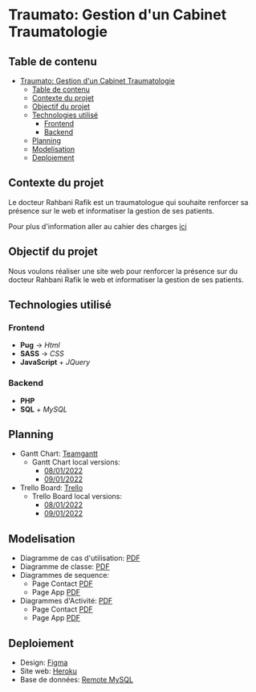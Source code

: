 # Traumato: Gestion d'un Cabinet Traumatologie

## Table de contenu

- [Traumato: Gestion d'un Cabinet Traumatologie](#traumato-gestion-dun-cabinet-traumatologie)
  - [Table de contenu](#table-de-contenu)
  - [Contexte du projet](#contexte-du-projet)
  - [Objectif du projet](#objectif-du-projet)
  - [Technologies utilisé](#technologies-utilisé)
    - [Frontend](#frontend)
    - [Backend](#backend)
  - [Planning](#planning)
  - [Modelisation](#modelisation)
  - [Deploiement](#deploiement)

## Contexte du projet

Le docteur Rahbani Rafik est un traumatologue qui souhaite renforcer sa présence sur le web et informatiser la gestion de ses patients.

Pour plus d'information aller au cahier des charges [ici](Cahier%20des%20charges/cdc.md)

## Objectif du projet

Nous voulons réaliser une site web pour renforcer la présence sur du docteur Rahbani Rafik le web et informatiser la gestion de ses patients.

## Technologies utilisé

### Frontend

- **Pug** &rarr; *Html*
- **SASS** &rarr; *CSS*
- **JavaScript** + *JQuery*

### Backend

- **PHP**
- **SQL** + *MySQL*

## Planning

- Gantt Chart: [Teamgantt](https://prod.teamgantt.com/gantt/schedule/?ids=2927527&public_keys=pHfgvPgVU4G9&zoom=d120&font_size=12&col_width=455&documents=0&comments=0&estimated_hours=1&assigned_resources=1&percent_complete=1&hide_header_tabs=1&menu_view=0&resource_filter=1&name_in_bar=0&name_next_to_bar=0&resource_names=1#)
  - Gantt Chart local versions:
    - [08/01/2022](Planning/Gantt/gantt-8-1.pdf)
    - [09/01/2022](Planning/Gantt/gantt-9-1.pdf)
- Trello Board: [Trello](https://trello.com/b/2wAe2cHY/traumato-gestion-cabinet-traomatologie)
  - Trello Board local versions:
    - [08/01/2022](Planning/Trello/trello-8-1.pdf)
    - [09/01/2022](Planning/Trello/trello-9-1.pdf)

## Modelisation

- Diagramme de cas d'utilisation: [PDF](Modelisation/Traumato%20-%20Diagramme%20de%20cas%20d'utilisation.pdf)
- Diagramme de classe: [PDF](Modelisation/Traumato%20-%20Diagramme%20de%20Classes.pdf)
- Diagrammes de sequence:
  - Page Contact [PDF](Modelisation/Traumato%20-%20Diagramme%20de%20Classes.pdf)
  - Page App [PDF](Modelisation/Traumato%20-%20Diagramme%20de%20Classes.pdf)
- Diagrammes d'Activité: [PDF](Modelisation/Traumato%20-%20Diagramme%20de%20Classes.pdf)
  - Page Contact [PDF](Modelisation/Traumato%20-%20Diagramme%20de%20Classes.pdf)
  - Page App [PDF](Modelisation/Traumato%20-%20Diagramme%20de%20Classes.pdf)

## Deploiement

- Design: [Figma](https://figma.com)
- Site web: [Heroku](https://traumato.herokuapp.com)
- Base de données: [Remote MySQL](https://remotemysql.com/)
